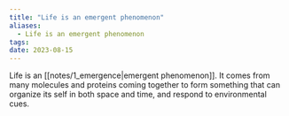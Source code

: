 ```yaml
---
title: "Life is an emergent phenomenon"
aliases:
  - Life is an emergent phenomenon
tags: 
date: 2023-08-15
---
```


Life is an [[notes/1_emergence|emergent phenomenon]]. It comes from many molecules and proteins coming together to form something that can organize its self in both space and time, and respond to environmental cues.